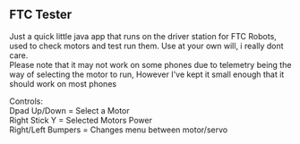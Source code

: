 FTC Tester
-------------

Just a quick little java app that runs on the driver station for FTC Robots, used to check motors and test run them. Use at your own will, i really dont care.  
Please note that it may not work on some phones due to telemetry being the way of selecting the motor to run, However I've kept it small enough that it should 
work on most phones

Controls:\
Dpad Up/Down = Select a Motor\
Right Stick Y = Selected Motors Power\
Right/Left Bumpers = Changes menu between motor/servo
